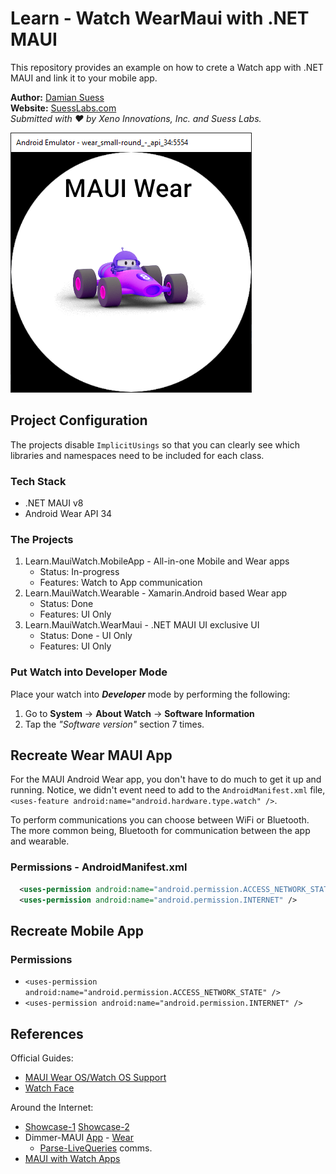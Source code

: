 ﻿# Learn - Watch WearMaui with .NET MAUI

This repository provides an example on how to crete a Watch app with .NET MAUI and link it to your mobile app.

**Author:** [Damian Suess](https://www.linkedin.com/in/damiansuess/)<br/>
**Website:** [SuessLabs.com](https://suesslabs.com)<br/>
_Submitted with ❤ by Xeno Innovations, Inc. and Suess Labs._

![screen-shot](docs/Wear-Emu.png)

## Project Configuration

The projects disable `ImplicitUsings` so that you can clearly see which libraries and namespaces need to be included for each class.

### Tech Stack

* .NET MAUI v8
* Android Wear API 34

### The Projects

1. Learn.MauiWatch.MobileApp - All-in-one Mobile and Wear apps
   * Status: In-progress
   * Features: Watch to App communication
2. Learn.MauiWatch.Wearable - Xamarin.Android based Wear app
   * Status: Done
   * Features: UI Only
3. Learn.MauiWatch.WearMaui - .NET MAUI UI exclusive UI
   * Status: Done - UI Only
   * Features: UI Only

### Put Watch into Developer Mode

Place your watch into ***Developer***  mode by performing the following:

1. Go to **System** -> **About Watch** -> **Software Information**
2. Tap the _"Software version"_ section 7 times.

## Recreate Wear MAUI App

For the MAUI Android Wear app, you don't have to do much to get it up and running. Notice, we didn't event need to add to the `AndroidManifest.xml` file, `<uses-feature android:name="android.hardware.type.watch" />`.

To perform communications you can choose between WiFi or Bluetooth. The more common being, Bluetooth for communication between the app and wearable.

### Permissions - AndroidManifest.xml

```xml
  <uses-permission android:name="android.permission.ACCESS_NETWORK_STATE" />
  <uses-permission android:name="android.permission.INTERNET" />
```

## Recreate Mobile App

### Permissions

* `<uses-permission android:name="android.permission.ACCESS_NETWORK_STATE" />`
* `<uses-permission android:name="android.permission.INTERNET" />`

## References

Official Guides:

* [MAUI Wear OS/Watch OS Support](https://github.com/dotnet/maui/discussions/1144)
* [Watch Face](https://github.com/MicrosoftDocs/xamarin-docs/blob/live/docs/android/wear/platform/creating-a-watchface.md)

Around the Internet:

* [Showcase-1](https://www.saboit.de/blog/net-maui-android-watch-application-showcase-part-1) [Showcase-2](https://www.saboit.de/blog/net-maui-android-watch-application-showcase-part-2)
* Dimmer-MAUI [App](https://github.com/YBTopaz8/Dimmer-MAUI) - [Wear](https://github.com/YBTopaz8/DimmerWatchWearMaui)
  * [Parse-LiveQueries](https://github.com/YBTopaz8/Parse-LiveQueries-DOTNET) comms.
* [MAUI with Watch Apps](https://github.com/vouksh/MauiWithWatchApps)
